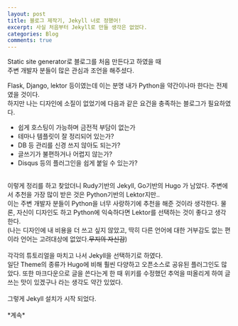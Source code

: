 ```yaml
---
layout: post
title: 블로그 제작기, Jekyll 너로 정했어!
excerpt: 사실 처음부터 Jekyll로 만들 생각은 없었다.
categories: Blog
comments: true
---
```


Static site generator로 블로그를 처음 만든다고 하였을 때<br>
주변 개발자 분들이 많은 관심과 조언을 해주셨다.<br>

Flask, Django, lektor 등이였는데 이는 분명 내가 Python을 약간이나마 한다는 전제였을 것이다.<br>
하지만 나는 디자인에 소질이 없었기에 다음과 같은 요건을 충족하는 블로그가 필요하였다.<br>

* 쉽게 호스팅이 가능하며 금전적 부담이 없는가
* 테마나 템플릿이 잘 정리되어 있는가?
* DB 등 관리를 신경 쓰지 않아도 되는가?
* 글쓰기가 불편하거나 어렵지 않는가?
* Disqus 등의 플러그인을 쉽게 붙일 수 있는가?

<br>
이렇게 정리를 하고 찾았더니 Rudy기반의 Jekyll, Go기반의 Hugo 가 남았다. 주변에서 추천을 가장 많이 받은 것은 Python기반의 Lektor지만..<br>
이는 주변 개발자 분들이 Python을 너무 사랑하기에 추천을 해준 것이라 생각한다. 물론, 자신이 디자인도 하고 Python에 익숙하다면 Lektor를 선택하는 것이 좋다고 생각한다.<br>
(나는 디자인에 내 비용을 더 쓰고 싶지 않았고, 딱히 다른 언어에 대한 거부감도 없는 편이라 언어는 고려대상에 없었다.<del>무지의 자신감</del>)<br>
<br>
각각의 튜토리얼을 마치고 나서 Jekyll을 선택하기로 하였다.<br>
일단 Theme의 종류가 Hugo에 비해 훨씬 다양하고 오픈소스로 공유된 플러그인도 많았다. 또한 마크다운으로 글을 쓴다는게 한 때 위키를 수정했던 추억을 떠올리게 하여 글 쓰는 맛이 있겠구나 라는 생각도 약간 있었다.<br>
<br>
그렇게 Jekyll 설치가 시작 되었다.<br>
<br>
*계속*<br>
<br>

